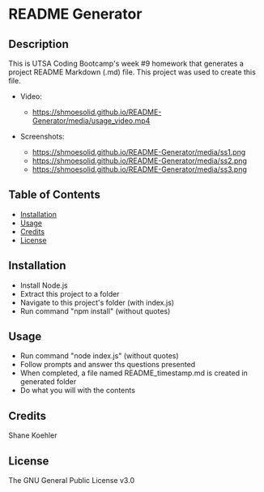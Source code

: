 # README Generator

## Description

This is UTSA Coding Bootcamp's week #9 homework that generates a project README Markdown (.md) file.  This project was used to create this file.

* Video:
    - https://shmoesolid.github.io/README-Generator/media/usage_video.mp4
    
* Screenshots:
    - https://shmoesolid.github.io/README-Generator/media/ss1.png
    - https://shmoesolid.github.io/README-Generator/media/ss2.png
    - https://shmoesolid.github.io/README-Generator/media/ss3.png


## Table of Contents

* [Installation](#installation)
* [Usage](#usage)
* [Credits](#credits)
* [License](#license)

## Installation

- Install Node.js
- Extract this project to a folder
- Navigate to this project's folder (with index.js)
- Run command "npm install" (without quotes)

## Usage

- Run command "node index.js" (without quotes)
- Follow prompts and answer ths questions presented
- When completed, a file named README_timestamp.md is created in generated folder
- Do what you will with the contents

## Credits

Shane Koehler

## License

The GNU General Public License v3.0
